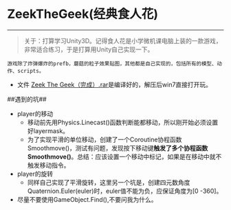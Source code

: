 # ZeekTheGeek(经典食人花) #
***

>关于：打算学习Unity3D。记得食人花是小学微机课电脑上装的一款游戏，非常适合练习，于是打算用Unity自己实现一下。

	游戏除了炸弹爆炸的prefb，蘑菇的粒子效果贴图，其他都是自己实现的，包括所有的模型、动作、scripts。
* 文件 [Zeek The Geek（完成）.rar](https://github.com/tj41694/ZeekTheGeek/blob/master/Zeek%20The%20Geek%EF%BC%88%E5%AE%8C%E6%88%90%EF%BC%89.rar)是编译好的，解压后win7直接打开玩。

##遇到的坑##
* player的移动
	* 移动前先用Physics.Linecast()函数判断能都移动，所以刚开始必须设置好layermask。
	* 为了实现平滑的单位移动，创建了一个Coroutine协程函数Smoothmove()，测试有问题，发现按下移动键**触发了多个协程函数Smoothmove()**。总结：应该设置一个移动中标记，如果是在移动中就不触发移动指令。
* player的旋转
	* 同样自己实现了平滑旋转，这里另一个坑是，创建四元数角度Quaternion.Euler(euler)时，euler值不能为负，应保证角度为[0 -360]。
* 尽量不要使用GameObject.Find(),不要问我为什么。